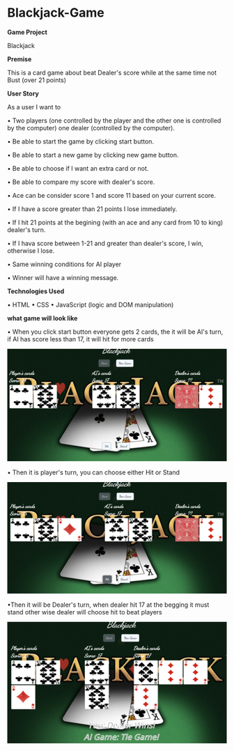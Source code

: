 # Blackjack-Game

**Game Project**

Blackjack

**Premise**

This is a card game about beat Dealer's score while at the same time not Bust (over 21 points)

**User Story**

As a user I want to

• Two players (one controlled by the player and the other one is controlled by the computer) one dealer (controlled by the computer).

• Be able to start the game by clicking start button.

• Be able to start a new game by clicking new game button.

• Be able to choose if I want an extra card or not.

• Be able to compare my score with dealer's score.

• Ace can be consider score 1 and score 11 based on your current score.

• If I have a score greater than 21 points I lose immediately.

• If I hit 21 points at the begining (with an ace and any card from 10 to king) dealer's turn.

• If I hava score between 1-21 and greater than dealer's score, I win, otherwise I lose.

• Same winning conditions for AI player

• Winner will have a winning message.

**Technologies Used**

• HTML
• CSS
• JavaScript (logic and DOM manipulation)

**what game will look like**

• When you click start button everyone gets 2 cards, the it will be AI's turn, if AI has score less than 17, it will hit for more cards

![alt text](https://github.com/heysungj/Blackjack-Game/blob/main/css/clickStart.jpeg)

• Then it is player's turn, you can choose either Hit or Stand

![alt text](https://github.com/heysungj/Blackjack-Game/blob/main/css/clickHit.jpeg)

•Then it will be Dealer's turn, when dealer hit 17 at the begging it must stand other wise dealer will choose hit to beat players

![alt text](https://github.com/heysungj/Blackjack-Game/blob/main/css/clickStand.jpeg)
